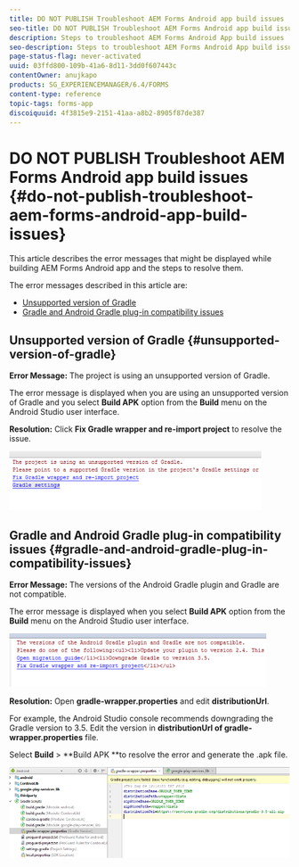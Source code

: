 ```yaml
---
title: DO NOT PUBLISH Troubleshoot AEM Forms Android app build issues
seo-title: DO NOT PUBLISH Troubleshoot AEM Forms Android app build issues
description: Steps to troubleshoot AEM Forms Android App build issues
seo-description: Steps to troubleshoot AEM Forms Android App build issues
page-status-flag: never-activated
uuid: 03ffd800-109b-41a6-8d11-3dd0f607443c
contentOwner: anujkapo
products: SG_EXPERIENCEMANAGER/6.4/FORMS
content-type: reference
topic-tags: forms-app
discoiquuid: 4f3815e9-2151-41aa-a8b2-8905f87de387
---
```


# DO NOT PUBLISH Troubleshoot AEM Forms Android app build issues {#do-not-publish-troubleshoot-aem-forms-android-app-build-issues}

This article describes the error messages that might be displayed while building AEM Forms Android app and the steps to resolve them.

The error messages described in this article are:

* [Unsupported version of Gradle](/help/forms/using/wip/troubleshoot-aem-forms-android-app-build-issues.md#unsupported-version-of-gradle)
* [Gradle and Android Gradle plug-in compatibility issues](/help/forms/using/wip/troubleshoot-aem-forms-android-app-build-issues.md#gradle-and-android-gradle-plug-in-compatibility-issues)

## Unsupported version of Gradle {#unsupported-version-of-gradle}

**Error Message:** The project is using an unsupported version of Gradle.

The error message is displayed when you are using an unsupported version of Gradle and you select **Build APK** option from the **Build** menu on the Android Studio user interface.

**Resolution:** Click **Fix Gradle wrapper and re-import project** to resolve the issue.

![gradle_unsupported_version](assets/gradle_unsupported_version.png) 

## Gradle and Android Gradle plug-in compatibility issues {#gradle-and-android-gradle-plug-in-compatibility-issues}

**Error Message:** The versions of the Android Gradle plugin and Gradle are not compatible.

The error message is displayed when you select **Build APK** option from the **Build** menu on the Android Studio user interface. 

![gradle_plugin_compatibility](assets/gradle_plugin_compatibility.png)

**Resolution:** Open **gradle-wrapper.properties** and edit **distributionUrl**.

For example, the Android Studio console recommends downgrading the Gradle version to 3.5. Edit the version in **distributionUrl **of** gradle-wrapper.properties** file.

Select **Build** &gt; **Build APK **to resolve the error and generate the .apk file. 

![gradle_wrapper_properties](assets/gradle_wrapper_properties.png)

